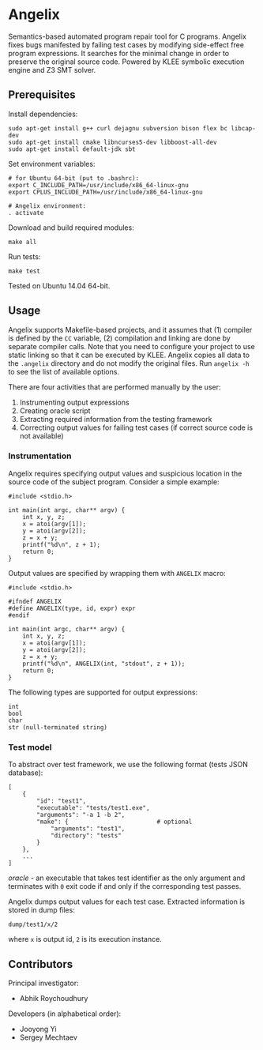 # Angelix #

Semantics-based automated program repair tool for C programs. Angelix fixes bugs manifested by failing test cases by modifying side-effect free program expressions. It searches for the minimal change in order to preserve the original source code. Powered by KLEE symbolic execution engine and Z3 SMT solver.

## Prerequisites ##

Install dependencies:

    sudo apt-get install g++ curl dejagnu subversion bison flex bc libcap-dev
    sudo apt-get install cmake libncurses5-dev libboost-all-dev
    sudo apt-get install default-jdk sbt

Set environment variables:

    # for Ubuntu 64-bit (put to .bashrc):
    export C_INCLUDE_PATH=/usr/include/x86_64-linux-gnu
    export CPLUS_INCLUDE_PATH=/usr/include/x86_64-linux-gnu

    # Angelix environment:
    . activate

Download and build required modules:

    make all
    
Run tests:

    make test

Tested on Ubuntu 14.04 64-bit.

## Usage ##

Angelix supports Makefile-based projects, and it assumes that (1) compiler is defined by the `CC` variable, (2) compilation and linking are done by separate compiler calls. Note that you need to configure your project to use static linking so that it can be executed by KLEE. Angelix copies all data to the `.angelix` directory and do not modify the original files. Run `angelix -h` to see the list of available options.

There are four activities that are performed manually by the user:

1. Instrumenting output expressions
2. Creating oracle script
3. Extracting required information from the testing framework
4. Correcting output values for failing test cases (if correct source code is not available)

### Instrumentation ###

Angelix requires specifying output values and suspicious location in the source code of the subject program. Consider a simple example:

    #include <stdio.h>

    int main(int argc, char** argv) {
        int x, y, z;
        x = atoi(argv[1]);
        y = atoi(argv[2]);
        z = x + y;
        printf("%d\n", z + 1);
        return 0;
    }

Output values are specified by wrapping them with `ANGELIX` macro:

    #include <stdio.h>

    #ifndef ANGELIX
    #define ANGELIX(type, id, expr) expr
    #endif

    int main(int argc, char** argv) {
        int x, y, z;
        x = atoi(argv[1]);
        y = atoi(argv[2]);
        z = x + y;
        printf("%d\n", ANGELIX(int, "stdout", z + 1));
        return 0;
    }

The following types are supported for output expressions:

    int
    bool
    char
    str (null-terminated string)

### Test model ###

To abstract over test framework, we use the following format (tests JSON database):

    [
        {
            "id": "test1",
            "executable": "tests/test1.exe",
            "arguments": "-a 1 -b 2",
            "make": {                         # optional
                "arguments": "test1",
                "directory": "tests"
            }
        },
        ...
    ]

_oracle_ - an executable that takes test identifier as the only argument and terminates with `0` exit code if and only if the corresponding test passes.

Angelix dumps output values for each test case. Extracted information is stored in dump files:

    dump/test1/x/2

where `x` is output id, `2` is its execution instance.

## Contributors ##

Principal investigator:

* Abhik Roychoudhury

Developers (in alphabetical order):

* Jooyong Yi
* Sergey Mechtaev
